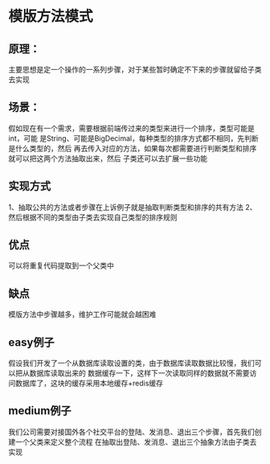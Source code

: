 # 模版方法模式
## 原理：
主要思想是定一个操作的一系列步骤，对于某些暂时确定不下来的步骤就留给子类去实现
## 场景：
假如现在有一个需求，需要根据前端传过来的类型来进行一个排序，类型可能是int，可能
是String、可能是BigDecimal，每种类型的排序方式都不相同，先判断是什么类型的，然后
再去传入对应的方法，如果每次都需要进行判断类型和排序就可以把这两个方法抽取出来，然后
子类还可以去扩展一些功能
## 实现方式
1、抽取公共的方法或者步骤在上诉例子就是抽取判断类型和排序的共有方法
2、然后根据不同的类型由子类去实现自己类型的排序规则

## 优点
可以将重复代码提取到一个父类中

## 缺点
模版方法中步骤越多，维护工作可能就会越困难

## easy例子
假设我们开发了一个从数据库读取设置的类，由于数据库读取数据比较慢，我们可以把从数据库读取出来的
数据缓存一下，这样下一次读取同样的数据就不需要访问数据库了，这块的缓存采用本地缓存+redis缓存

## medium例子
我们公司需要对接国外各个社交平台的登陆、发消息、退出三个步骤，首先我们创建一个父类来定义整个流程
在抽取出登陆、发消息、退出三个抽象方法由子类去实现